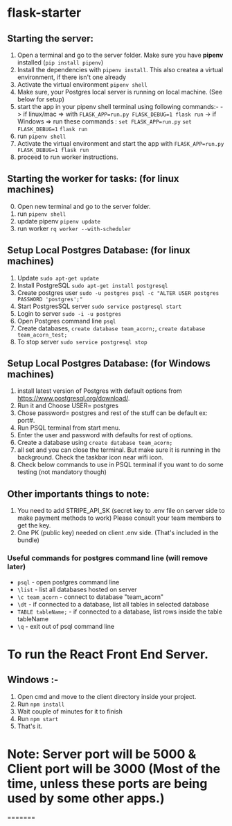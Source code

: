 # flask-starter

## Starting the server:

1. Open a terminal and go to the server folder. Make sure you have **pipenv** installed (`pip install pipenv`)
2. Install the dependencies with `pipenv install`. This also createa a virtual environment, if there isn't one already
3. Activate the virtual environment `pipenv shell`
4. Make sure, your Postgres local server is running on local machine. (See below for setup)
5. start the app in your pipenv shell terminal using following commands:-
   -> if linux/mac => with `FLASK_APP=run.py FLASK_DEBUG=1 flask run`
   -> if Windows => run these commands :
   `set FLASK_APP=run.py`
   `set FLASK_DEBUG=1`
   `flask run`
6. run `pipenv shell`
7. Activate the virtual environment and start the app with `FLASK_APP=run.py FLASK_DEBUG=1 flask run`
8. proceed to run worker instructions.

## Starting the worker for tasks: (for linux machines)

0. Open new terminal and go to the server folder.
1. run `pipenv shell`
2. update pipenv `pipenv update`
3. run worker `rq worker --with-scheduler`

## Setup Local Postgres Database: (for linux machines)

1. Update `sudo apt-get update`
2. Install PostgreSQL `sudo apt-get install postgresql`
3. Create postgres user `sudo -u postgres psql -c "ALTER USER postgres PASSWORD 'postgres';"`
4. Start PostgresSQL server `sudo service postgresql start`
5. Login to server `sudo -i -u postgres`
6. Open Postgres command line `psql`
7. Create databases, `create database team_acorn;`, `create database team_acorn_test;`
8. To stop server `sudo service postgresql stop`

## Setup Local Postgres Database: (for Windows machines)

1. install latest version of Postgres with default options from https://www.postgresql.org/download/.
2. Run it and Choose USER= postgres
3. Chose password= postgres and rest of the stuff can be default ex: port#.
4. Run PSQL terminal from start menu.
5. Enter the user and password with defaults for rest of options.
6. Create a database using `create database team_acorn;`
7. all set and you can close the terminal. But make sure it is running in the background. Check the taskbar icon near wifi icon.
8. Check below commands to use in PSQL terminal if you want to do some testing (not mandatory though)

## Other importants things to note:

1. You need to add STRIPE_API_SK (secret key to .env file on server side to make payment methods to work) Please consult your team members to get the key.
2. One PK (public key) needed on client .env side. (That's included in the bundle)

### Useful commands for postgres command line (will remove later)

- `psql` - open postgres command line
- `\list` - list all databases hosted on server
- `\c team_acorn` - connect to database "team_acorn"
- `\dt` - if connected to a database, list all tables in selected database
- `TABLE tableName;` - if connected to a database, list rows inside the table tableName
- `\q` - exit out of psql command line

# To run the React Front End Server.

## Windows :-

1. Open cmd and move to the client directory inside your project.
2. Run `npm install`
3. Wait couple of minutes for it to finish
4. Run `npm start`
5. That's it.

# Note: Server port will be 5000 & Client port will be 3000 (Most of the time, unless these ports are being used by some other apps.)

=======
